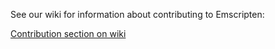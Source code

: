 
See our wiki for information about contributing to Emscripten:

[Contribution section on wiki](https://github.com/kripken/emscripten/wiki#contributing)

